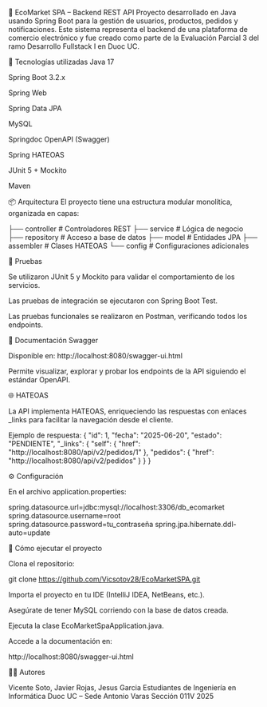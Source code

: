 🛒 EcoMarket SPA – Backend REST API
Proyecto desarrollado en Java usando Spring Boot para la gestión de usuarios, productos, pedidos y notificaciones. Este sistema representa el backend de una plataforma de comercio electrónico y fue creado como parte de la Evaluación Parcial 3 del ramo Desarrollo Fullstack I en Duoc UC.

🚀 Tecnologías utilizadas
Java 17

Spring Boot 3.2.x

Spring Web

Spring Data JPA

MySQL

Springdoc OpenAPI (Swagger)

Spring HATEOAS

JUnit 5 + Mockito

Maven

📦 Arquitectura
El proyecto tiene una estructura modular monolítica, organizada en capas:


├── controller       # Controladores REST
├── service          # Lógica de negocio
├── repository       # Acceso a base de datos
├── model            # Entidades JPA
├── assembler        # Clases HATEOAS
└── config           # Configuraciones adicionales

🧪 Pruebas

Se utilizaron JUnit 5 y Mockito para validar el comportamiento de los servicios.

Las pruebas de integración se ejecutaron con Spring Boot Test.

Las pruebas funcionales se realizaron en Postman, verificando todos los endpoints.

🔗 Documentación Swagger

Disponible en:
http://localhost:8080/swagger-ui.html

Permite visualizar, explorar y probar los endpoints de la API siguiendo el estándar OpenAPI.

🌐 HATEOAS

La API implementa HATEOAS, enriqueciendo las respuestas con enlaces _links para facilitar la navegación desde el cliente.

Ejemplo de respuesta:
{
  "id": 1,
  "fecha": "2025-06-20",
  "estado": "PENDIENTE",
  "_links": {
    "self": {
      "href": "http://localhost:8080/api/v2/pedidos/1"
    },
    "pedidos": {
      "href": "http://localhost:8080/api/v2/pedidos"
    }
  }
}

⚙️ Configuración

En el archivo application.properties:

spring.datasource.url=jdbc:mysql://localhost:3306/db_ecomarket
spring.datasource.username=root
spring.datasource.password=tu_contraseña
spring.jpa.hibernate.ddl-auto=update

📌 Cómo ejecutar el proyecto

Clona el repositorio:

git clone https://github.com/Vicsotov28/EcoMarketSPA.git

Importa el proyecto en tu IDE (IntelliJ IDEA, NetBeans, etc.).

Asegúrate de tener MySQL corriendo con la base de datos creada.

Ejecuta la clase EcoMarketSpaApplication.java.

Accede a la documentación en:

http://localhost:8080/swagger-ui.html

👨‍🎓 Autores

Vicente Soto, Javier Rojas, Jesus Garcia
Estudiantes de Ingeniería en Informática
Duoc UC – Sede Antonio Varas
Sección 011V
2025


